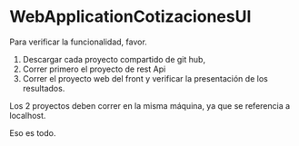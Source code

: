 # WebApplicationCotizacionesUI



Para verificar la funcionalidad, favor. 

1) Descargar cada proyecto compartido de git hub,  
2) Correr primero el proyecto de rest Api
3) Correr el proyecto web del front y verificar la presentación de los resultados. 

Los 2 proyectos deben correr en la misma máquina, ya que se referencia a localhost. 

Eso es todo. 
